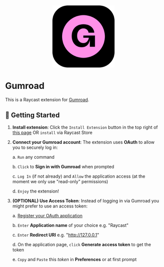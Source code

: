<p align="center">
    <img src="./assets/gumroad.png" width="200" height="200" />
</p>

# Gumroad

This is a Raycast extension for [Gumroad](https://gumroad.com/).

## 🚀 Getting Started

1. **Install extension**: Click the `Install Extension` button in the top right of [this page](https://www.raycast.com/xmok/gumroad) OR `install` via Raycast Store

2. **Connect your Gumroad account**: The extension uses **OAuth** to allow you to securely log in:

    a. `Run` any command

    b. `Click` to **Sign in with Gumroad** when prompted

    c. `Log In` (if not already) and `Allow` the application access (at the moment we only use "read-only" permissions)

    d. `Enjoy` the extension!

3. **(OPTIONAL) Use Access Token**: Instead of logging in via Gumroad you might prefer to use an access token:

    a. [Register your OAuth application](https://app.gumroad.com/settings/advanced#application-form)
    
    b. `Enter` **Application name** of your choice e.g. "Raycast"

    c. `Enter` **Redirect URI** e.g. "http://127.0.0.1"

    d. On the application page, `click` **Generate access token** to get the token

    e. `Copy` and `Paste` this _token_ in **Preferences** or at first prompt